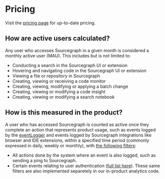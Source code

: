 # Pricing

Visit the [pricing page](https://sourcegraph.com/pricing) for up-to-date pricing. 

## How are active users calculated?

Any user who accesses Sourcegraph in a given month is considered a monthly active user (MAU). This includes but is not limited to:

- Conducting a search in the Sourcegraph UI or extension
- Hovering and navigating code in the Sourcegraph UI or extension
- Viewing a file or repository in Sourcegraph
- Creating, viewing or receiving a code monitor
- Creating, viewing, modifying or applying a batch change
- Creating, viewing or modifying a code insight
- Creating, viewing or modifying a search notebook

## How is this measured in the product?

A user who has accessed Sourcegraph is counted as active once they complete an action that represents product usage, such as events logged by the [eventLogger](https://sourcegraph.com/search?q=context:global+repo:sourcegraph/sourcegraph+eventLogger.log%28&patternType=lucky) and events logged by Sourcegraph integrations like browser and IDE extensions, within a specified time period (commonly expressed in daily, weekly or monthly), with [the following filters](https://sourcegraph.com/github.com/sourcegraph/sourcegraph/-/blob/internal/database/event_logs.go?L540):

- All actions done by the system where an event is also logged, such as sending a ping to Sourcegraph. 
- Certain events relating to user authentication ([full list here](https://sourcegraph.com/github.com/sourcegraph/sourcegraph/-/blob/internal/database/event_logs.go?L472)). These same filters are also implemented separetely in our in-product analytics code. 
